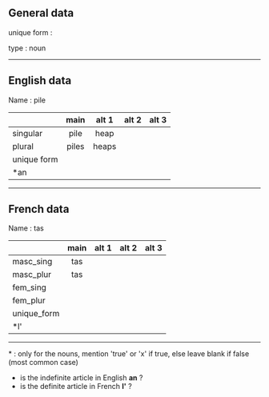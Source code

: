 ## General data

unique form :

type : noun

---

## English data

Name : pile

|             | main  | alt 1 | alt 2 | alt 3 |
| :---------- | :---: | :---: | :---: | ----- |
| singular    | pile  | heap  |       |       |
| plural      | piles | heaps |       |       |
| unique form |       |       |       |       |
| \*an        |       |       |       |       |

---

## French data

Name : tas

|             | main | alt 1 | alt 2 | alt 3 |
| :---------- | :--: | :---: | :---: | :---: |
| masc_sing   | tas  |       |       |       |
| masc_plur   | tas  |       |       |       |
| fem_sing    |      |       |       |       |
| fem_plur    |      |       |       |       |
| unique_form |      |       |       |       |
| \*l'        |      |       |       |       |

---

\* : only for the nouns, mention 'true' or 'x' if true, else leave blank if false (most common case)

- is the indefinite article in English **an** ?
- is the definite article in French **l'** ?
